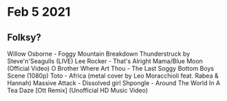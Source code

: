 # Feb 5 2021
## Folksy?

Willow Osborne - Foggy Mountain Breakdown
Thunderstruck by Steve'n'Seagulls (LIVE)
Lee Rocker - That's Alright Mama/Blue Moon (Official Video)
O Brother Where Art Thou - The Last Soggy Bottom Boys Scene (1080p)
Toto - Africa (metal cover by Leo Moracchioli feat. Rabea & Hannah)
Massive Attack - Dissolved girl
Shpongle - Around The World In A Tea Daze [Ott Remix] (Unofficial HD Music Video)
